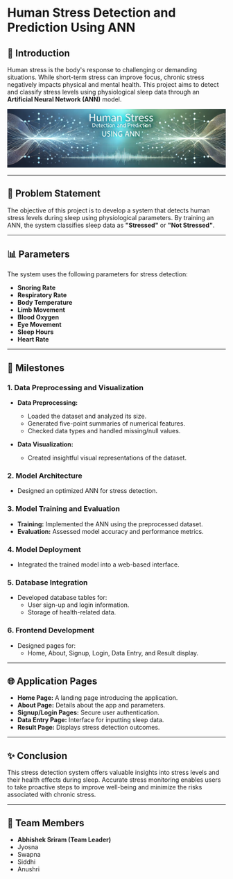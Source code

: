 # Human Stress Detection and Prediction Using ANN


## 🌟 Introduction  
Human stress is the body's response to challenging or demanding situations. While short-term stress can improve focus, chronic stress negatively impacts physical and mental health. This project aims to detect and classify stress levels using physiological sleep data through an **Artificial Neural Network (ANN)** model.

![Project Banner](https://github.com/abhishek-sriram/Infosys-Springboard-Internship-5.0/blob/main/Images/project%20poster.png)

---

## 🚩 Problem Statement  
The objective of this project is to develop a system that detects human stress levels during sleep using physiological parameters. By training an ANN, the system classifies sleep data as **"Stressed"** or **"Not Stressed"**.

---

## 📊 Parameters  
The system uses the following parameters for stress detection:  
- **Snoring Rate**  
- **Respiratory Rate**  
- **Body Temperature**  
- **Limb Movement**  
- **Blood Oxygen**  
- **Eye Movement**  
- **Sleep Hours**  
- **Heart Rate**  

---

## 🏁 Milestones  
### 1. Data Preprocessing and Visualization  
- **Data Preprocessing:**  
  - Loaded the dataset and analyzed its size.  
  - Generated five-point summaries of numerical features.  
  - Checked data types and handled missing/null values.  

- **Data Visualization:**  
  - Created insightful visual representations of the dataset.

### 2. Model Architecture  
- Designed an optimized ANN for stress detection.

### 3. Model Training and Evaluation  
- **Training:** Implemented the ANN using the preprocessed dataset.  
- **Evaluation:** Assessed model accuracy and performance metrics.

### 4. Model Deployment  
- Integrated the trained model into a web-based interface.

### 5. Database Integration  
- Developed database tables for:  
  - User sign-up and login information.  
  - Storage of health-related data.

### 6. Frontend Development  
- Designed pages for:  
  - Home, About, Signup, Login, Data Entry, and Result display.

---

## 🌐 Application Pages  
- **Home Page:** A landing page introducing the application.  
- **About Page:** Details about the app and parameters.  
- **Signup/Login Pages:** Secure user authentication.  
- **Data Entry Page:** Interface for inputting sleep data.  
- **Result Page:** Displays stress detection outcomes.

---

## ✨ Conclusion  
This stress detection system offers valuable insights into stress levels and their health effects during sleep. Accurate stress monitoring enables users to take proactive steps to improve well-being and minimize the risks associated with chronic stress.

---

## 👥 Team Members  
- **Abhishek Sriram (Team Leader)**  
- Jyosna  
- Swapna  
- Siddhi  
- Anushri  

